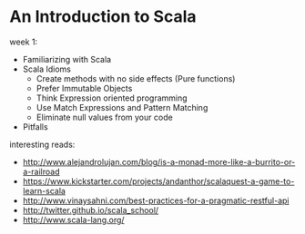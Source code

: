 # An Introduction to Scala
week 1:
  - Familiarizing with Scala
  - Scala Idioms
    - Create methods with no side effects (Pure functions)
    - Prefer Immutable Objects
    - Think Expression oriented programming
    - Use Match Expressions and Pattern Matching
    - Eliminate null values from your code
  - Pitfalls

interesting reads:
  - http://www.alejandrolujan.com/blog/is-a-monad-more-like-a-burrito-or-a-railroad
  - https://www.kickstarter.com/projects/andanthor/scalaquest-a-game-to-learn-scala
  - http://www.vinaysahni.com/best-practices-for-a-pragmatic-restful-api
  - http://twitter.github.io/scala_school/
  - http://www.scala-lang.org/